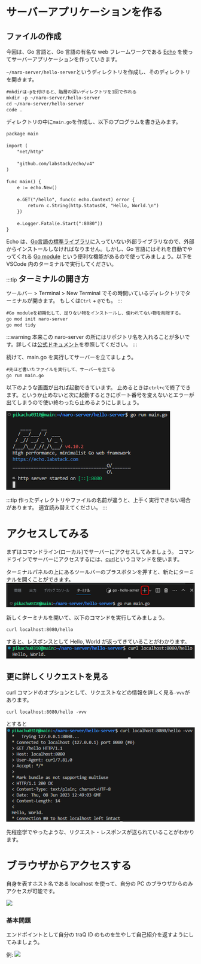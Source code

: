 # サーバーアプリケーションを作る

## ファイルの作成

今回は、Go 言語と、Go 言語の有名な web フレームワークである [Echo](https://echo.labstack.com/) を使ってサーバーアプリケーションを作っていきます。

`~/naro-server/hello-server`というディレクトリを作成し、そのディレクトリを開きます。
```
#mkdirは-pを付けると、階層の深いディレクトリを1回で作れる
mkdir -p ~/naro-server/hello-server
cd ~/naro-server/hello-server
code .
```
ディレクトリの中に`main.go`を作成し、以下のプログラムを書き込みます。

```go=
package main

import (
	"net/http"
    
    "github.com/labstack/echo/v4"
)

func main() {
	e := echo.New()

	e.GET("/hello", func(c echo.Context) error {
		return c.String(http.StatusOK, "Hello, World.\n")
	})

	e.Logger.Fatal(e.Start(":8080"))
}

```

Echo は、[Go言語の標準ライブラリ](https://pkg.go.dev/std)に入っていない外部ライブラリなので、外部からインストールしなければなりません。しかし、Go 言語にはそれを自動でやってくれる [Go module](https://go.dev/doc/tutorial/create-module) という便利な機能があるので使ってみましょう。以下を VSCode 内のターミナルで実行してください。

:::tip
<span style="font-size: 150%;font-weight: bold;"> ターミナルの開き方 </span>

ツールバー > Terminal > New Terminal でその時開いているディレクトリでターミナルが開きます。
もしくは`Ctrl` + `@`でも。
:::

```
#Go moduleを初期化して、足りない物をインストールし、使われてない物を削除する。
go mod init naro-server
go mod tidy
```

:::warning
本来この naro-server の所にはリポジトリ名を入れることが多いです。詳しくは[公式ドキュメント](https://go.dev/doc/modules/managing-dependencies#naming_module)を参照してください。
:::

続けて、main.go を実行してサーバーを立てましょう。
```
#先ほど書いたファイルを実行して、サーバーを立てる
go run main.go
```

以下のような画面が出れば起動できています。
止めるときは`ctrl+c`で終了できます。というか止めないと次に起動するときにポート番号を変えないとエラーが出てしまうので使い終わったら止めるようにしましょう。

![](assets/hello_server.png)

:::tip
作ったディレクトリやファイルの名前が違うと、上手く実行できない場合があります。
適宜読み替えてください。
:::

# アクセスしてみる

まずはコマンドライン(ローカル)でサーバーにアクセスしてみましょう。
コマンドラインでサーバーにアクセスするには、[curl](https://curl.se/)というコマンドを使います。

ターミナルパネルの上にあるツールバーのプラスボタンを押すと、新たにターミナルを開くことができます。
![](assets/plus_button.png)

新しくターミナルを開いて、以下のコマンドを実行してみましょう。

```
curl localhost:8080/hello
```

すると、レスポンスとして Hello, World が返ってきていることがわかります。
![](assets/hello_server_success.png)

## 更に詳しくリクエストを見る

curl コマンドのオプションとして、リクエストなどの情報を詳しく見る`-vvv`があります。

```
curl localhost:8080/hello -vvv
```

とすると
![](assets/hello_server_detail.png)

先程座学でやったような、リクエスト・レスポンスが送られていることがわかります。

# ブラウザからアクセスする

自身を表すホスト名である localhost を使って、自分の PC のブラウザからのみアクセスが可能です。

![](https://md.trapti.tech/uploads/upload_30b1a48ed32416221e19322dd3b11c38.png)

### 基本問題
エンドポイントとして自分の traQ ID のものを生やして自己紹介を返すようにしてみましょう。

例:
![](https://md.trapti.tech/uploads/upload_6998782127d8004e28872197daaf4f6a.png)
